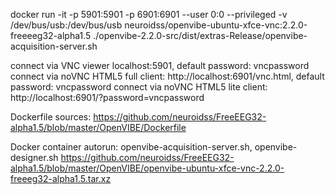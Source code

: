 docker run -it -p 5901:5901 -p 6901:6901 --user 0:0 --privileged -v /dev/bus/usb:/dev/bus/usb neuroidss/openvibe-ubuntu-xfce-vnc:2.2.0-freeeeg32-alpha1.5 ./openvibe-2.2.0-src/dist/extras-Release/openvibe-acquisition-server.sh

connect via VNC viewer localhost:5901, default password: vncpassword connect via noVNC HTML5 full client: http://localhost:6901/vnc.html, default password: vncpassword connect via noVNC HTML5 lite client: http://localhost:6901/?password=vncpassword

Dockerfile sources: https://github.com/neuroidss/FreeEEG32-alpha1.5/blob/master/OpenVIBE/Dockerfile

Docker container autorun: openvibe-acquisition-server.sh, openvibe-designer.sh https://github.com/neuroidss/FreeEEG32-alpha1.5/blob/master/OpenVIBE/openvibe-ubuntu-xfce-vnc-2.2.0-freeeg32-alpha1.5.tar.xz
